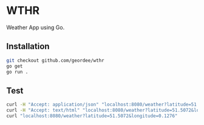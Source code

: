 # WTHR

Weather App using Go.

## Installation

```bash
git checkout github.com/geordee/wthr
go get
go run .
```

## Test

```bash
curl -H "Accept: application/json" "localhost:8080/weather?latitude=51.5072&longitude=0.1276"
curl -H "Accept: text/html" "localhost:8080/weather?latitude=51.5072&longitude=0.1276"
curl "localhost:8080/weather?latitude=51.5072&longitude=0.1276"
```
